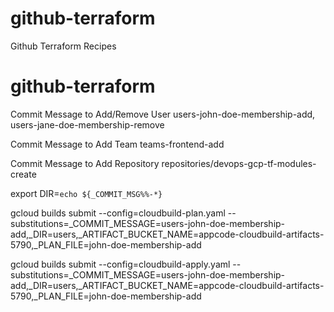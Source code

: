 # github-terraform
Github Terraform Recipes

# github-terraform
Commit Message to Add/Remove User
users-john-doe-membership-add, users-jane-doe-membership-remove

Commit Message to Add Team
teams-frontend-add

Commit Message to Add Repository
repositories/devops-gcp-tf-modules-create

export DIR=`echo ${_COMMIT_MSG%%-*}`

gcloud builds submit --config=cloudbuild-plan.yaml --substitutions=_COMMIT_MESSAGE=users-john-doe-membership-add,_DIR=users,_ARTIFACT_BUCKET_NAME=appcode-cloudbuild-artifacts-5790,_PLAN_FILE=john-doe-membership-add

gcloud builds submit --config=cloudbuild-apply.yaml --substitutions=_COMMIT_MESSAGE=users-john-doe-membership-add,_DIR=users,_ARTIFACT_BUCKET_NAME=appcode-cloudbuild-artifacts-5790,_PLAN_FILE=john-doe-membership-add


